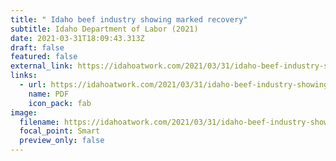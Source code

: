 ```yaml
---
title: " Idaho beef industry showing marked recovery"
subtitle: Idaho Department of Labor (2021)
date: 2021-03-31T18:09:43.313Z
draft: false
featured: false
external_link: https://idahoatwork.com/2021/03/31/idaho-beef-industry-showing-marked-recovery/
links:
  - url: https://idahoatwork.com/2021/03/31/idaho-beef-industry-showing-marked-recovery/
    name: PDF
    icon_pack: fab
image:
  filename: https://idahoatwork.com/2021/03/31/idaho-beef-industry-showing-marked-recovery/
  focal_point: Smart
  preview_only: false
---
```

